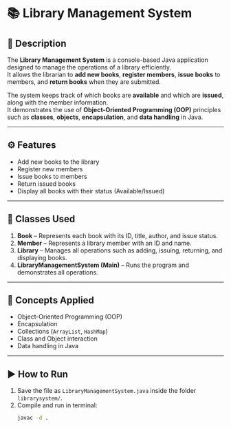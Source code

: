 # 📚 Library Management System

## 📝 Description
The **Library Management System** is a console-based Java application designed to manage the operations of a library efficiently.  
It allows the librarian to **add new books**, **register members**, **issue books** to members, and **return books** when they are submitted.

The system keeps track of which books are **available** and which are **issued**, along with the member information.  
It demonstrates the use of **Object-Oriented Programming (OOP)** principles such as **classes**, **objects**, **encapsulation**, and **data handling** in Java.

---

## ⚙️ Features
- Add new books to the library  
- Register new members  
- Issue books to members  
- Return issued books  
- Display all books with their status (Available/Issued)

---

## 🧱 Classes Used
1. **Book** – Represents each book with its ID, title, author, and issue status.  
2. **Member** – Represents a library member with an ID and name.  
3. **Library** – Manages all operations such as adding, issuing, returning, and displaying books.  
4. **LibraryManagementSystem (Main)** – Runs the program and demonstrates all operations.

---

## 🧠 Concepts Applied
- Object-Oriented Programming (OOP)
- Encapsulation
- Collections (`ArrayList`, `HashMap`)
- Class and Object interaction
- Data handling in Java

---

## ▶️ How to Run
1. Save the file as `LibraryManagementSystem.java` inside the folder `librarysystem/`.
2. Compile and run in terminal:
   ```bash
   javac -d .

